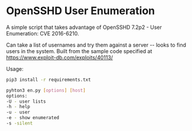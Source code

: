 # OpenSSHD User Enumeration
A simple script that takes advantage of OpenSSHD 7.2p2 - User Enumeration: CVE 2016-6210.

Can take a list of usernames and try them against a server -- looks to find users in the system. Built from the sample code specified at https://www.exploit-db.com/exploits/40113/

Usage:
```bash
pip3 install -r requirements.txt

pyhton3 en.py [options] [host]
options:
-U - user lists
-h - help
-u - user
-e - show enumerated
-s -silent
```

